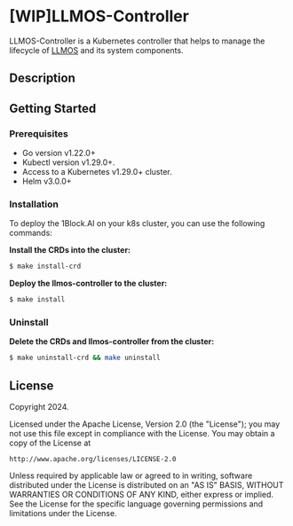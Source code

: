 # [WIP]LLMOS-Controller

LLMOS-Controller is a Kubernetes controller that helps to manage the lifecycle of [LLMOS](https://github.com/llmos-ai/llmos) and its system components.

## Description

## Getting Started

### Prerequisites
- Go version v1.22.0+
- Kubectl version v1.29.0+.
- Access to a Kubernetes v1.29.0+ cluster.
- Helm v3.0.0+

### Installation
To deploy the 1Block.AI on your k8s cluster, you can use the following commands:

**Install the CRDs into the cluster:**

```sh
$ make install-crd
```

**Deploy the llmos-controller to the cluster:**

```sh
$ make install
```

### Uninstall
**Delete the CRDs and llmos-controller from the cluster:**

```sh
$ make uninstall-crd && make uninstall
```

## License

Copyright 2024.

Licensed under the Apache License, Version 2.0 (the "License");
you may not use this file except in compliance with the License.
You may obtain a copy of the License at

    http://www.apache.org/licenses/LICENSE-2.0

Unless required by applicable law or agreed to in writing, software
distributed under the License is distributed on an "AS IS" BASIS,
WITHOUT WARRANTIES OR CONDITIONS OF ANY KIND, either express or implied.
See the License for the specific language governing permissions and
limitations under the License.

